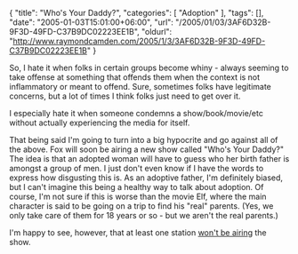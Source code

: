 {
	"title": "Who's Your Daddy?",
	"categories": [
		"Adoption"
	],
	"tags": [],
	"date": "2005-01-03T15:01:00+06:00",
	"url": "/2005/01/03/3AF6D32B-9F3D-49FD-C37B9DC02223EE1B",
	"oldurl": "http://www.raymondcamden.com/2005/1/3/3AF6D32B-9F3D-49FD-C37B9DC02223EE1B"
}

So, I hate it when folks in certain groups become whiny - always seeming to take offense at something that offends them when the context is not inflammatory or meant to offend. Sure, sometimes folks have legitimate concerns, but a lot of times I think folks just need to get over it. 

I especially hate it when someone condemns a show/book/movie/etc without actually experiencing the media for itself.

That being said I'm going to turn into a big hypocrite and go against all of the above. Fox will soon be airing a new show called "Who's Your Daddy?" The idea is that an adopted woman will have to guess who her birth father is amongst a group of men. I just don't even know if I have the words to express how disgusting this is. As an adoptive father, I'm definitely biased, but I can't imagine this being a healthy way to talk about adoption. Of course, I'm not sure if this is worse than the movie Elf, where the main character is said to be going on a trip to find his "real" parents. (Yes, we only take care of them for 18 years or so - but we aren't the real parents.)

I'm happy to see, however, that at least one station <a href="http://story.news.yahoo.com/news?tmpl=story&cid=529&e=3&u=/ap/20050103/ap_en_tv/who_s_your_daddy">won't be airing</a> the show.